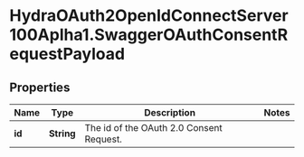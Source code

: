 # HydraOAuth2OpenIdConnectServer100Aplha1.SwaggerOAuthConsentRequestPayload

## Properties
Name | Type | Description | Notes
------------ | ------------- | ------------- | -------------
**id** | **String** | The id of the OAuth 2.0 Consent Request. | 


